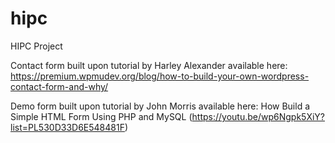 # hipc
HIPC Project

Contact form built upon tutorial by Harley Alexander available here: 
https://premium.wpmudev.org/blog/how-to-build-your-own-wordpress-contact-form-and-why/

Demo form built upon tutorial by John Morris available here:
How Build a Simple HTML Form Using PHP and MySQL (https://youtu.be/wp6Ngpk5XiY?list=PL530D33D6E548481F)
